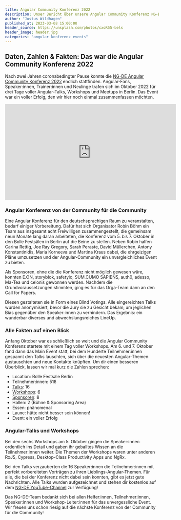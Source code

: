 ```yaml
---
title: Angular Community Konferenz 2022
description: Unser Bericht über unsere Angular Community Konferenz NG-DE 2022.
author: "Justus Wildhagen"
published_at: 2023-03-08 15:00:00
header_source: https://unsplash.com/photos/cxoR55-bels
header_image: header.jpg
categories: "angular konferenz events"
---
```


## Daten, Zahlen & Fakten: Das war die Angular Community Konferenz 2022

Nach zwei Jahren coronabedingter Pause konnte die [NG-DE Angular Community Konferenz 2022](https://2022.ng-de.org/) endlich stattfinden. Angular-Fans, Speaker:innen, Trainer:innen und Neulinge trafen sich im Oktober 2022 für drei Tage voller Angular-Talks, Workshops und Meetups in Berlin. Das Event war ein voller Erfolg, den wir hier noch einmal zusammenfassen möchten.

<iframe width="560" height="315" src="https://www.youtube-nocookie.com/embed/CR7vEy0URzE" title="YouTube video player" frameborder="0" allow="accelerometer; autoplay; clipboard-write; encrypted-media; gyroscope; picture-in-picture; web-share" allowfullscreen></iframe>

### Angular Konferenz von der Community für die Community

Eine Angular Konferenz für den deutschsprachigen Raum zu veranstalten, bedarf einiger Vorbereitung. Dafür hat sich Organisator Robin Böhm ein Team aus insgesamt acht Freiwilligen zusammengestellt, die gemeinsam neun Monate lang daran arbeiteten, die Konferenz vom 5. bis 7. Oktober in den Bolle Festsälen in Berlin auf die Beine zu stellen. Neben Robin halfen Carina Rettig, Joe Ray Gregory, Sarah Peraste, David Müllerchen, Antony Konstantinidis, Maria Korneeva und Martina Kraus dabei, die ehrgeizigen Pläne umzusetzen und der Angular-Community ein unvergleichliches Event zu bieten.

Als Sponsoren, ohne die die Konferenz nicht möglich gewesen wäre, konnten E.ON, storyblok, safetyio, SUM.CUMO SAPIENS, auth0, adesso, Ma-Tea und celonis gewonnen werden. Nachdem die Grundvoraussetzungen stimmten, ging es für das Orga-Team dann an den Call for Papers.

Diesen gestalteten sie in Form eines Blind Votings. Alle eingereichten Talks wurden anonymisiert, bevor die Jury sie zu Gesicht bekam, um jeglichen Bias gegenüber den Speaker:innen zu verhindern. Das Ergebnis: ein wunderbar diverses und abwechslungsreiches LineUp.

### Alle Fakten auf einen Blick

Anfang Oktober war es schließlich so weit und die Angular Community Konferenz startete mit einem Tag voller Workshops. Am 6. und 7. Oktober fand dann das Main Event statt, bei dem Hunderte Teilnehmer:innen gespannt den Talks lauschten, sich über die neuesten Angular-Themen austauschten und neue Kontakte knüpften. Um dir einen besseren Überblick, lassen wir mal kurz die Zahlen sprechen:

- Location: Bolle Festsäle Berlin
- Teilnehmer:innen: 518
- [Talks](https://2022.ng-de.org/schedule/): 16
- [Workshops](https://2022.ng-de.org/workshops/): 6
- [Sponsoren](https://2022.ng-de.org/ ): 8
- Hallen: 2 (Bühne & Sponsoring Area)
- Essen: phänomenal
- Laune: hätte nicht besser sein können!
- Event: ein voller Erfolg

### Angular-Talks und Workshops

Bei den sechs Workshops am 5. Oktober gingen die Speaker:innen ordentlich ins Detail und gaben ihr geballtes Wissen an die Teilnehmer:innen weiter. Die Themen der Workshops waren unter anderen RxJS, Cypress, Desktop-Class Productivity Apps und NgRx.

Bei den Talks verzauberten die 16 Speaker:innen die Teilnehmer:innen mit perfekt vorbereiteten Vorträgen zu ihren Lieblings-Angular-Themen. Für alle, die bei der Konferenz nicht dabei sein konnten, gibt es jetzt gute Nachrichten. Alle Talks wurden aufgezeichnet und stehen dir kostenlos auf dem [NG-DE YouTube-Channel](https://www.youtube.com/@ng-de) zur Verfügung!

Das NG-DE-Team bedankt sich bei allen Helfer:innen, Teilnehmer:innen, Speaker:innen und Workshop-Leiter:innen für das unvergessliche Event. Wir freuen uns schon riesig auf die nächste Konferenz von der Community für die Community!
